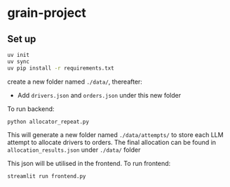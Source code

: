 # grain-project

## Set up

```bash
uv init
uv sync
uv pip install -r requirements.txt
```

create a new folder named `./data/`, thereafter:
- Add `drivers.json` and `orders.json` under this new folder

To run backend:
```
python allocator_repeat.py
```

This will generate a new folder named `./data/attempts/` to store each LLM attempt to allocate drivers to orders. The final allocation can be found in `allocation_results.json` under `./data/` folder

This json will be utilised in the frontend. To run frontend:

```
streamlit run frontend.py
```